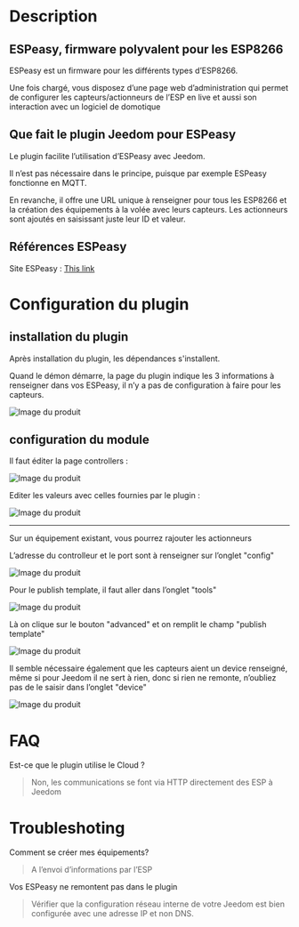 # Description


## ESPeasy, firmware polyvalent pour les ESP8266

ESPeasy est un firmware pour les différents types d’ESP8266.

Une fois chargé, vous disposez d’une page web d’administration qui
permet de configurer les capteurs/actionneurs de l’ESP en live et aussi
son interaction avec un logiciel de domotique

## Que fait le plugin Jeedom pour ESPeasy

Le plugin facilite l’utilisation d’ESPeasy avec Jeedom.

Il n’est pas nécessaire dans le principe, puisque par exemple ESPeasy
fonctionne en MQTT.

En revanche, il offre une URL unique à renseigner pour tous les ESP8266
et la création des équipements à la volée avec leurs capteurs. Les
actionneurs sont ajoutés en saisissant juste leur ID et valeur.

## Références ESPeasy

Site ESPeasy : [This link](https://www.letscontrolit.com/wiki/index.php/ESPEasy)

# Configuration du plugin

## installation du plugin 

Après installation du plugin, les dépendances s'installent.

Quand le démon démarre, la page du plugin indique les 3 informations à renseigner dans vos ESPeasy, il n’y a pas de configuration à faire pour les capteurs.

![Image du produit](images/espeasy_conf-0.png)

## configuration du module

Il faut éditer la page controllers :

![Image du produit](images/espeasy_conf-1.png)

Editer les valeurs avec celles fournies par le plugin :

![Image du produit](images/espeasy_conf-2.png)

---

Sur un équipement existant, vous pourrez rajouter les actionneurs

L’adresse du controlleur et le port sont à renseigner sur l’onglet
"config"

![Image du produit](images/espeasy_conf1.png)

Pour le publish template, il faut aller dans l’onglet "tools"

![Image du produit](images/espeasy_conf2.png)

Là on clique sur le bouton "advanced" et on remplit le champ "publish
template"

![Image du produit](images/espeasy_conf3.png)

Il semble nécessaire également que les capteurs aient un device
renseigné, même si pour Jeedom il ne sert à rien, donc si rien ne
remonte, n’oubliez pas de le saisir dans l’onglet "device"

![Image du produit](images/espeasy_conf4.png)

# FAQ

Est-ce que le plugin utilise le Cloud ?

> Non, les communications se font via HTTP directement des ESP à Jeedom


# Troubleshoting

Comment se créer mes équipements?

> A l’envoi d’informations par l’ESP

Vos ESPeasy ne remontent pas dans le plugin

> Vérifier que la configuration réseau interne de votre Jeedom est bien configurée avec une adresse IP et non DNS.
